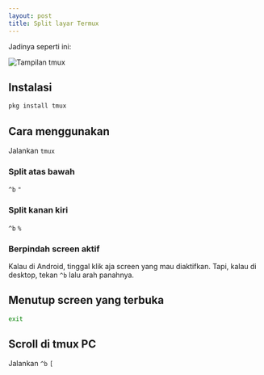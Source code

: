 ```yaml
--- 
layout: post
title: Split layar Termux
--- 
```


Jadinya seperti ini:

![Tampilan tmux](https://i.ibb.co/9n3ZvCb/Screenshot-2020-08-15-05-39-53-74-84d3000e3f4017145260f7618db1d683.png)

## Instalasi

```bash
pkg install tmux 
```

## Cara menggunakan

Jalankan `tmux`

### Split atas bawah

`^b` `"`

### Split kanan kiri

`^b` `%`

### Berpindah screen aktif

Kalau di Android, tinggal klik aja screen yang mau diaktifkan. Tapi, kalau di desktop, tekan `^b` lalu arah panahnya.

## Menutup screen yang terbuka

```bash
exit
```

## Scroll di tmux PC

Jalankan `^b` `[`
